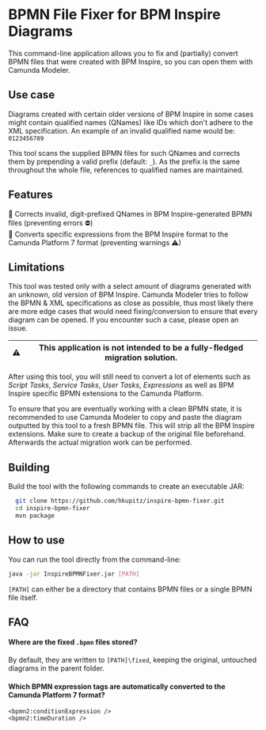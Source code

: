 # BPMN File Fixer for BPM Inspire Diagrams

This command-line application allows you to fix and (partially) convert BPMN files that were created with BPM Inspire, so you can open them with Camunda Modeler.

## Use case

Diagrams created with certain older versions of BPM Inspire in some cases might contain qualified names (QNames) like IDs which don't adhere to the XML specification. An example of an invalid qualified name would be: `0123456789`

This tool scans the supplied BPMN files for such QNames and corrects them by prepending a valid prefix (default: `_`). As the prefix is the same throughout the whole file, references to qualified names are maintained.

## Features

🔧 Corrects invalid, digit-prefixed QNames in BPM Inspire-generated BPMN files (preventing errors ⛔) \
🔧 Converts specific expressions from the BPM Inspire format to the Camunda Platform 7 format (preventing warnings ⚠)

## Limitations

This tool was tested only with a select amount of diagrams generated with an unknown, old version of BPM Inspire. Camunda Modeler tries to follow the BPMN & XML specifications as close as possible, thus most likely there are more edge cases that would need fixing/conversion to ensure that every diagram can be opened. If you encounter such a case, please open an issue.

| ⚠ | This application is not intended to be a fully-fledged migration solution. |
|--|--|

After using this tool, you will still need to convert a lot of elements such as *Script Tasks*, *Service Tasks*, *User Tasks*, *Expressions* as well as BPM Inspire specific BPMN extensions to the Camunda Platform.

To ensure that you are eventually working with a clean BPMN state, it is recommended to use Camunda Modeler to copy and paste the diagram outputted by this tool to a fresh BPMN file. This will strip all the BPM Inspire extensions. Make sure to create a backup of the original file beforehand. Afterwards the actual migration work can be performed.

## Building

Build the tool with the following commands to create an executable JAR:

```bash
  git clone https://github.com/hkupitz/inspire-bpmn-fixer.git
  cd inspire-bpmn-fixer
  mvn package
```
## How to use

You can run the tool directly from the command-line:

```bash
java -jar InspireBPMNFixer.jar [PATH]
```

`[PATH]` can either be a directory that contains BPMN files or a single BPMN file itself.
## FAQ

#### Where are the fixed `.bpmn` files stored?

By default, they are written to `[PATH]\fixed`, keeping the original, untouched diagrams in the parent folder.

#### Which BPMN expression tags are automatically converted to the Camunda Platform 7 format?

`<bpmn2:conditionExpression />`\
`<bpmn2:timeDuration />`